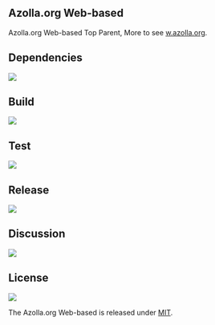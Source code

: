## Azolla.org Web-based
Azolla.org Web-based Top Parent, More to see [w.azolla.org][].

## Dependencies
[![][versioneye img]][versioneye]

## Build
[![][travis img]][travis]

## Test
[![][coverage img]][coverage]

## Release
[![][mavenbadge img]][mavenbadge]

## Discussion
[![][gitter img]][gitter]

## License
[![][license img]][license]

The Azolla.org Web-based is released under [MIT][].



[w.azolla.org]: http://w.azolla.org/


[versioneye]:https://www.versioneye.com/user/projects/55bd840a6537620020001fd7
[versioneye img]:https://www.versioneye.com/user/projects/55bd840a6537620020001fd7/badge.svg


[travis]:https://travis-ci.org/Azollas/org.azolla.w
[travis img]:https://secure.travis-ci.org/Azollas/org.azolla.w.png


[coverage]:https://codecov.io/github/Azollas/org.azolla.w?branch=mirror
[coverage img]:https://codecov.io/github/Azollas/org.azolla.w/coverage.svg?branch=mirror
[saucelabs]:https://saucelabs.com/u/Azollas
[saucelabs img]:https://saucelabs.com/browser-matrix/Azollas.svg


[mavenbadge]:http://search.maven.org/#search%7Cga%7C1%7Cg%3A%22org.azolla.w%22%20AND%20a%3A%22org.azolla.w%22
[mavenbadge img]:https://maven-badges.herokuapp.com/maven-central/org.azolla.w/org.azolla.w/badge.svg


[gitter]:https://gitter.im/Azollas/org.azolla.w?utm_source=badge&utm_medium=badge&utm_campaign=pr-badge
[gitter img]:https://badges.gitter.im/Join%20Chat.svg


[MIT]: https://opensource.org/licenses/MIT
[license]:LICENSE
[license img]:https://img.shields.io/badge/License-MIT-blue.svg